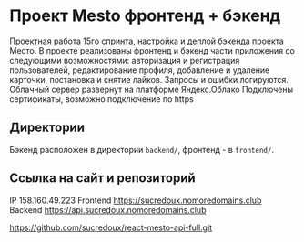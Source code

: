 # Проект Mesto фронтенд + бэкенд


Проектная работа 15го спринта, настройка и деплой бэкенда проекта Место. 
В проекте реализованы фронтенд и бэкенд части приложения со следующими возможностями: авторизация и регистрация пользователей, редактирование профиля, добавление и удаление карточки, постановка и снятие лайков. Запросы и ошибки логируются.
Облачный сервер развернут на платформе Яндекс.Облако
Подключены сертификаты, возможно подключение по https




## Директории
Бэкенд расположен в директории `backend/`, фронтенд - в `frontend/`. 


## Ссылка на сайт и репозиторий 
IP  158.160.49.223
Frontend  https://sucredoux.nomoredomains.club
Backend  https://api.sucredoux.nomoredomains.club

https://github.com/sucredoux/react-mesto-api-full.git

